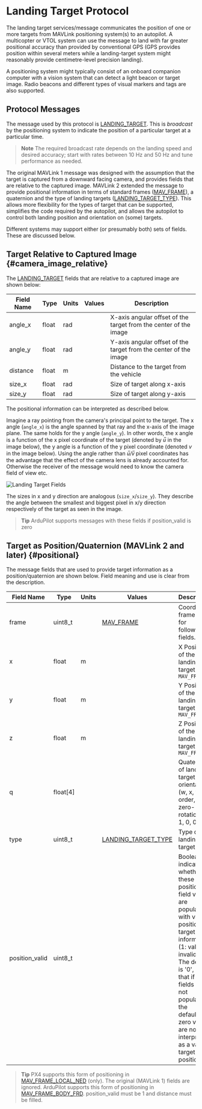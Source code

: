 # Landing Target Protocol

The landing target services/message communicates the position of one or more targets from MAVLink positioning system(s) to an autopilot.
A multicopter or VTOL system can use the message to land with far greater positional accuracy than provided by conventional GPS
(GPS provides position within several meters while a landing-target system might reasonably provide centimetre-level precision landing).

A positioning system might typically consist of an onboard companion computer with a vision system that can detect a light beacon or target image.
Radio beacons and different types of visual markers and tags are also supported.


## Protocol Messages

The message used by this protocol is [LANDING_TARGET](../messages/common.md#LANDING_TARGET).
This is *broadcast* by the positioning system to indicate the position of a particular target at a particular time.

> **Note** The required broadcast rate depends on the landing speed and desired accuracy; 
  start with rates between 10 Hz and 50 Hz and tune performance as needed.

The original MAVLink 1 message was designed with the assumption that the target is captured from a downward facing camera, and provides fields that are relative to the captured image.
MAVLink 2 extended the message to provide positional information in terms of standard frames ([MAV_FRAME](../messages/common.md#MAV_FRAME)), a quaternion and the type of landing targets ([LANDING_TARGET_TYPE](../messages/common.md#LANDING_TARGET_TYPE)).
This allows more flexibility for the types of target that can be supported, simplifies the code required by the autopilot, and allows the autopilot to control both landing position and orientation on (some) targets.

Different systems may support either (or presumably both) sets of fields. 
These are discussed below.


## Target Relative to Captured Image {#camera_image_relative}

The [LANDING_TARGET](../messages/common.md#LANDING_TARGET) fields that are relative to a captured image are shown below:

Field Name | Type | Units | Values | Description
--- | --- | --- | --- | ---
angle_x | float | rad | | X-axis angular offset of the target from the center of the image
angle_y | float | rad | | Y-axis angular offset of the target from the center of the image
distance | float | m | | Distance to the target from the vehicle
size_x | float | rad | | Size of target along x-axis
size_y | float | rad | | Size of target along y-axis

The positional information can be interpreted as described below.

Imagine a ray pointing from the camera's principal point to the target. 
The x angle (`angle_x`) is the angle spanned by that ray and the x-axis of the image plane. The same holds for the y angle (`angle_y`).
In other words, the x angle is a function of the x pixel coordinate of the target (denoted by *u̅* in the image below), the y angle is a function of the y pixel coordinate (denoted *v*  in the image below).
Using the angle rather than *u̅/v̅* pixel coordinates has the advantage that the effect of the camera lens is already accounted for. 
Otherwise the receiver of the message would need to know the camera field of view etc.

![Landing Target Fields](../../assets/protocols/landing_target_definitions.png)

The sizes in x and y direction are analogous (`size_x`/`size_y`). 
They describe the angle between the smallest and biggest pixel in x/y direction respectively of the target as seen in the image.

> **Tip** ArduPilot supports messages with these fields if position_valid is zero


## Target as Position/Quaternion (MAVLink 2 and later) {#positional}

The message fields that are used to provide target information as a position/quaternion are shown below.
Field meaning and use is clear from the description.

Field Name | Type | Units | Values | Description
--- | --- | --- | --- | ---
frame | uint8_t | | [MAV_FRAME](../messages/common.md#MAV_FRAME) | Coordinate frame used for following fields.
x | float | m | | X Position of the landing target in `MAV_FRAME`
y | float | m | | Y Position of the landing target in `MAV_FRAME`
z | float | m | | Z Position of the landing target in `MAV_FRAME`
q | float[4] | | | Quaternion of landing target orientation (w, x, y, z order, zero-rotation is 1, 0, 0, 0)
type | uint8_t | | [LANDING_TARGET_TYPE](../messages/common.md#LANDING_TARGET_TYPE) | Type of landing target
position_valid | uint8_t | | | Boolean indicating whether these position field values are populated with valid position target information (1: valid, 0: invalid). The default is '0', so that if the fields are not populated the default-zero values are not interpreted as a valid target position.


> **Tip** PX4 supports this form of positioning in [MAV_FRAME_LOCAL_NED](../messages/common.md#MAV_FRAME_LOCAL_NED) (only).
  The original (MAVLink 1) fields are ignored. ArduPilot supports this form of positioning in [MAV_FRAME_BODY_FRD](../messages/common.md#MAV_FRAME_BODY_FRD). position_valid must be 1 and distance must be filled.

